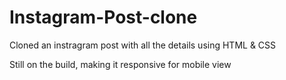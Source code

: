 # Instagram-Post-clone

Cloned an instragram post with all the details using HTML &amp; CSS

Still on the build, making it responsive for mobile view
